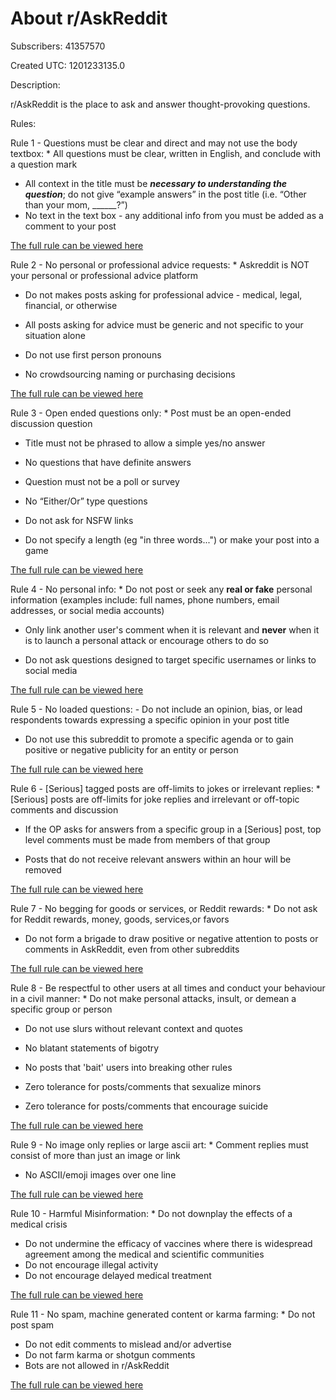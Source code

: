 # About r/AskReddit

Subscribers: 41357570

Created UTC: 1201233135.0

Description:

r/AskReddit is the place to ask and answer thought-provoking questions.

Rules:

Rule 1 - Questions must be clear and direct and may not use the body textbox: * All questions must be clear, written in English, and conclude with a question mark
* All context in the title must be ***necessary to understanding the question***; do not give “example answers” in the post title (i.e. “Other than your mom, \_\_\_\_\_\_?”)
* No text in the text box - any additional info from you must be added as a comment to your post

[The full rule can be viewed here](https://www.reddit.com/r/askreddit/wiki/index#wiki_-rule_1-)

Rule 2 - No personal or professional advice requests: * Askreddit is NOT your personal or professional advice platform

* Do not makes posts asking for professional advice - medical, legal, financial, or otherwise

* All posts asking for advice must be generic and not specific to your situation alone

* Do not use first person pronouns

* No crowdsourcing naming or purchasing decisions

[The full rule can be viewed here](https://www.reddit.com/r/askreddit/wiki/index#wiki_-rule_2-)

Rule 3 - Open ended questions only: * Post must be an open-ended discussion question

* Title must not be phrased to allow a simple yes/no answer

* No questions that have definite answers

* Question must not be a poll or survey

* No “Either/Or” type questions

* Do not ask for NSFW links

* Do not specify a length (eg "in three words...") or make your post into a game

[The full rule can be viewed here](https://www.reddit.com/r/askreddit/wiki/index#wiki_-rule_3-)

Rule 4 - No personal info: * Do not post or seek any **real or fake** personal information (examples include: full names, phone numbers, email addresses, or social media accounts)

* Only link another user's comment when it is relevant and **never** when it is to launch a personal attack or encourage others to do so

* Do not ask questions designed to target specific usernames or links to social media

[The full rule can be viewed here](https://www.reddit.com/r/askreddit/wiki/index#wiki_-rule_4-)

Rule 5 - No loaded questions: - Do not include an opinion, bias, or lead respondents towards expressing a specific opinion in your post title

- Do not use this subreddit to promote a specific agenda or to gain positive or negative publicity for an entity or person

[The full rule can be viewed here](https://www.reddit.com/r/askreddit/wiki/index#wiki_-rule_5-)

Rule 6 - [Serious] tagged posts are off-limits to jokes or irrelevant replies: * [Serious] posts are off-limits for joke replies and irrelevant or off-topic comments and discussion

* If the OP asks for answers from a specific group in a [Serious] post, top level comments must be made from members of that group

* Posts that do not receive relevant answers within an hour will be removed

[The full rule can be viewed here](https://www.reddit.com/r/askreddit/wiki/index#wiki_-rule_6-)

Rule 7 - No begging for goods or services, or Reddit rewards: * Do not ask for Reddit rewards, money, goods, services,or favors

* Do not form a brigade to draw positive or negative attention to posts or comments in AskReddit, even from other subreddits

[The full rule can be viewed here](https://www.reddit.com/r/askreddit/wiki/index#wiki_-rule_7-)

Rule 8 - Be respectful to other users at all times and conduct your behaviour in a civil manner: * Do not make personal attacks, insult, or demean a specific group or person

* Do not use slurs without relevant context and quotes

* No blatant statements of bigotry

* No posts that 'bait' users into breaking other rules

* Zero tolerance for posts/comments that sexualize minors

* Zero tolerance for posts/comments that encourage suicide

[The full rule can be viewed here](https://www.reddit.com/r/askreddit/wiki/index#wiki_-rule_8-)

Rule 9 -  No image only replies or large ascii art: * Comment replies must consist of more than just an image or link

* No ASCII/emoji images over one line

[The full rule can be viewed here](https://www.reddit.com/r/askreddit/wiki/index#wiki_-rule_9-)

Rule 10 - Harmful Misinformation: * Do not downplay the effects of a medical crisis
* Do not undermine the efficacy of vaccines where there is widespread agreement among the medical and scientific communities
* Do not encourage illegal activity
* Do not encourage delayed medical treatment


[The full rule can be viewed here](https://www.reddit.com/r/askreddit/wiki/index#wiki_-harmful_misinformation-)

Rule 11 - No spam, machine generated content or karma farming: * Do not post spam
* Do not edit comments to mislead and/or advertise
* Do not farm karma or shotgun comments
* Bots are not allowed in r/AskReddit

[The full rule can be viewed here](https://www.reddit.com/r/AskReddit/wiki/index#wiki_-rule_11-)

